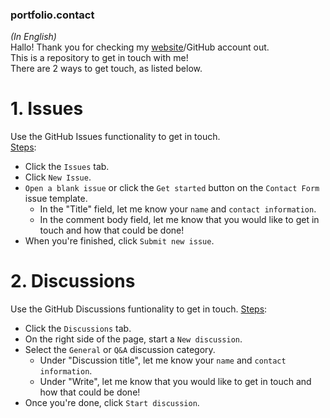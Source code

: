 ### portfolio.contact
*(In English)*  
Hallo! Thank you for checking my [website](https://www.joshualiew.com/home/)/GitHub account out.  
This is a repository to get in touch with me!  
There are 2 ways to get touch, as listed below.

# 1. Issues
Use the GitHub Issues functionality to get in touch.  
[Steps](https://docs.github.com/en/issues/tracking-your-work-with-issues/using-issues/creating-an-issue):
- Click the `Issues` tab.
- Click `New Issue`.
- `Open a blank issue` or click the `Get started` button on the `Contact Form` issue template.
  - In the "Title" field, let me know your `name` and `contact information`.
  - In the comment body field, let me know that you would like to get in touch and how that could be done!
- When you're finished, click `Submit new issue`.

# 2. Discussions
Use the GitHub Discussions funtionality to get in touch.
[Steps](https://docs.github.com/en/discussions/quickstart#creating-a-new-discussion):
- Click the `Discussions` tab.
- On the right side of the page, start a `New discussion`.
- Select the `General` or `Q&A` discussion category.
  - Under "Discussion title", let me know your `name` and `contact information`.
  - Under "Write", let me know that you would like to get in touch and how that could be done!
- Once you're done, click `Start discussion`.
